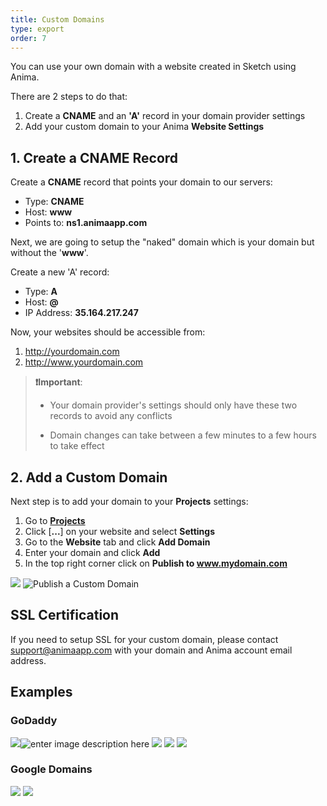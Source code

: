 ```yaml
---
title: Custom Domains
type: export
order: 7
---
```


You can use your own domain with a website created in Sketch using Anima.

There are 2 steps to do that:

1.  Create a **CNAME** and an **'A'** record in your domain provider settings
2.  Add your custom domain to your Anima **Website Settings**


## 1. Create a CNAME Record

Create a **CNAME** record that points your domain to our servers:

* Type: **CNAME**
* Host: **www**
* Points to: **ns1.animaapp.com**

Next, we are going to setup the "naked" domain which is your domain but without the '**www**'.

Create a new 'A' record:

* Type: **A**
* Host: **@**
* IP Address: **35.164.217.247**


Now, your websites should be accessible from:

1. http://yourdomain.com
2. http://www.yourdomain.com


>**❗️Important**:
>
>- Your domain provider's settings should only have these two records to avoid any conflicts
>
>- Domain changes can take between a few minutes to a few hours to take effect

## 2. Add a Custom Domain

Next step is to add your domain to your **Projects** settings:

1. Go to [**Projects**](projects.animaapp.com)
2. Click [**...**] on your website and select **Settings**
3. Go to the **Website** tab and click **Add Domain**
4. Enter your domain and click **Add**
5. In the top right corner click on **Publish to www.mydomain.com**

![](http://f.cl.ly/items/3b0B2Y342x1U2l1p163P/Custom%20domain.gif)
![Publish a Custom Domain](http://f.cl.ly/items/0W0P0d3E2D353j3C0P2D/Publish%20To%20www.png)

## SSL Certification

If you need to setup SSL for your custom domain, please contact support@animaapp.com with your domain and Anima account email address.


## Examples

### GoDaddy

![](https://docs.animaapp.com/images/launchpad/domains/godaddy/1.png)![enter image description here](https://docs.animaapp.com/images/launchpad/domains/godaddy/3.png)
![](https://docs.animaapp.com/images/launchpad/domains/godaddy/2.png)
![](https://docs.animaapp.com/images/launchpad/domains/godaddy/4.png)
![](https://docs.animaapp.com/images/launchpad/domains/godaddy/5.png)
### Google Domains

![](https://docs.animaapp.com/images/launchpad/domains/google/1.png)
![](https://docs.animaapp.com/images/launchpad/domains/google/2.png)
